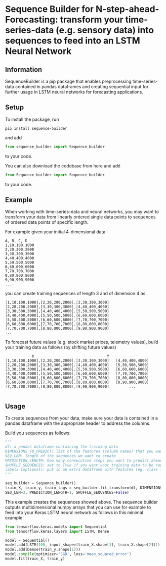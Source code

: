 # Sequence Builder for N-step-ahead-Forecasting: transform your time-series-data (e.g. sensory data) into sequences to feed into an LSTM Neural Network

## Information

SequenceBuilder is a pip package that enables preprocessing time-series-data contained in pandas dataframes and creating sequential input for further usage in LSTM neural networks for forecasting applications.

## Setup

To install the package, run 

```
pip install sequence-builder
```

and add 

```python
from sequence_builder import Sequence_builder 
```

to your code.

You can also download the codebase from here and add 

```python
from Sequence_builder import Sequence_builder
```

to your code.

## Example

When working with time-series-data and neural networks, you may want to transform your data from linearly ordered single data points to sequences of ordered data points of specific length.

For example given your initial 4-dimensional data

```
A, B, C, D
1,10,100,1000
2,20,200,2000
3,30,300,3000
4,40,400,4000
5,50,500,5000
6,60,600,6000
7,70,700,7000
8,80,800,8000
9,90,900,9000
...
```

you can create training sequences of length 3 and of dimension 4 as

```
[1,10,100,1000],[2,20,200,2000],[3,30,300,3000]
[2,20,200,2000],[3,30,300,3000],[4,40,400,4000]
[3,30,300,3000],[4,40,400,4000],[5,50,500,5000]
[4,40,400,4000],[5,50,500,5000],[6,60,600,6000]
[5,50,500,5000],[6,60,600,6000],[7,70,700,7000]
[6,60,600,6000],[7,70,700,7000],[8,80,800,8000]
[7,70,700,7000],[8,80,800,8000],[9,90,900,9000]
...
```

To forecast future values (e.g. stock market prices, telemetry values), build your training data as follows (by shifting future values)  
```
			X                                 Y
[1,10,100,1000],[2,20,200,2000],[3,30,300,3000]   [4,40,400,4000]
[2,20,200,2000],[3,30,300,3000],[4,40,400,4000]   [5,50,500,5000]
[3,30,300,3000],[4,40,400,4000],[5,50,500,5000]   [6,60,600,6000]
[4,40,400,4000],[5,50,500,5000],[6,60,600,6000]   [7,70,700,7000]
[5,50,500,5000],[6,60,600,6000],[7,70,700,7000]   [8,80,800,8000]
[6,60,600,6000],[7,70,700,7000],[8,80,800,8000]   [9,90,900,9000]
[7,70,700,7000],[8,80,800,8000],[9,90,900,9000]         ...


```

## Usage

To create sequences from your data, make sure your data is contained in a pandas dataframe with the appropriate header to address the columns.

Build you sequences as follows:

```python
"""
df: a pandas dataframe containing the training data
DIMENSIONS_TO_PREDICT: list of the features (column names) that you want to forecast
SEQ_LEN: length of the sequences we want to create
PREDICTION_LENGTH: how many consecutive steps you want to predict ahead
SHUFFLE_SEQUENCES: set to True if you want your training data to be randomly shuffled after the sequences are built (your training targets stay aligned with the shuffled data)
labels (optional): put in an extra dataframe with features (eg. class labels) you want to separate from your training data, but evaluate further after testing (your labels stay aligned with the shuffled data)
"""

seq_builder = Sequence_builder()
train_X, train_y, train_tags = seq_builder.fit_transform(df, DIMENSIONS_TO_PREDICT=['A','B','C','D'], 
SEQ_LEN=3, PREDICTION_LENGTH=1, SHUFFLE_SEQUENCES=False)
```

This example creates the sequences showed above. The sequence builder outputs multidimensional numpy arrays that you can use for example to feed into your Keras LSTM neural network as follows in this minimal example:

```python
from tensorflow.keras.models import Sequential
from tensorflow.keras.layers import LSTM, Dense

model = Sequential()
model.add(LSTM(100, input_shape=(train_X.shape[1], train_X.shape[2])))
model.add(Dense(train_y.shape[1]))
model.compile(optimizer='SGD', loss='mean_squared_error')
model.fit(train_X, train_y)
```
